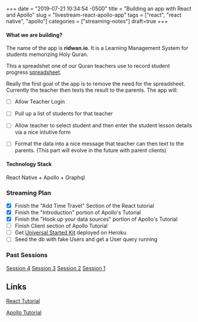 +++
date = "2019-07-21 10:34:54 -0500"
title = "Building an app with React and Apollo"
slug = "livestream-react-apollo-app"
tags = ["react", "react native", "apollo"]
categories = ["streaming-notes"]
draft=true
+++

#### What we are building?

The name of the app is **ridwan.io**. It is a Learning Management System for students memorizing Holy Quran.

This a spreadshet one of our Quran teachers use to record student progress [spreadsheet](https://docs.google.com/spreadsheets/d/1OxS0xbLkGXO1HOMCInlix0jywb-naC3CoFFkDPeQ5T8/edit?usp=sharing).


Really the first goal of the app is to remove the need for the spreadsheet. Currently the teacher then texts the result to the parents.
The app will:

- [ ] Allow Teacher Login
- [ ] Pull up a list of students for that teacher
- [ ] Allow teacher to select student and then enter the student lesson details via a nice intutive form
- [ ] Format the data into a nice message that teacher can then text to the parents. (This part will evolve in the future with parent clients)


#### Technology Stack

React Native + Apollo + Graphql

### Streaming Plan

- [x] Finish the "Add Time Travel" Section of the React tutorial
- [x] Finish the "Introduction" portion of Apollo's Tutorial
- [x] Finish the "Hook up your data sources" portion of Apollo's Tutorial
- [ ] Finish Client section of Apollo Tutorial
- [ ] Get [Universal Started Kit](https://github.com/sysgears/apollo-universal-starter-kit) deployed on Heroku
- [ ] Seed the db with fake Users and get a User query running

### Past Sessions

[Session 4](https://youtu.be/rsxe_GWJew0)
[Session 3](https://youtu.be/xQRjwu61jMM)
[Session 2](https://youtu.be/y42eBbeodaA)
[Session 1](https://youtu.be/fdqMPAWzsJs)

## Links

[React Tutorial](https://reactjs.org/tutorial/tutorial.html#adding-time-travel)

[Apollo Tutorial](https://www.apollographql.com/docs/tutorial/introduction/)
